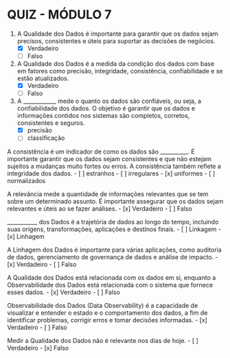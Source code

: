 # QUIZ - MÓDULO 7

1) A Qualidade dos Dados é importante para garantir que os dados sejam precisos, consistentes e úteis para suportar as decisões de negócios.
    - [x] Verdadeiro
    - [ ] Falso

2) A Qualidade dos Dados é a medida da condição dos dados com base em fatores como precisão, integridade, consistência, confiabilidade e se estão atualizados.
    - [x] Verdadeiro
    - [ ] Falso

3) A ____________ mede o quanto os dados são confiáveis, ou seja, a confiabilidade dos dados. O objetivo é garantir que os dados e informações contidos nos sistemas são completos, corretos, consistentes e seguros.
    - [x] precisão
    - [ ] classificação

A consistência é um indicador de como os dados são __________. É importante garantir que os dados sejam consistentes e que não estejam sujeitos a mudanças muito fortes ou erros. A consistência também reflete a integridade dos dados.
    - [ ] estranhos
    - [ ] irregulares
    - [x] uniformes
    - [ ] normalizados

A relevância mede a quantidade de informações relevantes que se tem sobre um determinado assunto. É importante assegurar que os dados sejam relevantes e úteis ao se fazer análises. 
    - [x] Verdadeiro
    - [ ] Falso

___________ dos Dados é a trajetória de dados ao longo do tempo, incluindo suas origens, transformações, aplicações e destinos finais.
    - [ ] Linkagem
    - [x] Linhagem

A Linhagem dos Dados é importante para várias aplicações, como auditoria de dados, gerenciamento de governança de dados e análise de impacto.
    - [x] Verdadeiro
    - [ ] Falso

A Qualidade dos Dados está relacionada com os dados em si, enquanto a Observabilidade dos Dados está relacionada com o sistema que fornece esses dados.
    - [x] Verdadeiro
    - [ ] Falso

Observabilidade dos Dados (Data Observability) é a capacidade de visualizar e entender o estado e o comportamento dos dados, a fim de identificar problemas, corrigir erros e tomar decisões informadas.
    - [x] Verdadeiro
    - [ ] Falso

Medir a Qualidade dos Dados não é relevante nos dias de hoje.
    - [ ] Verdadeiro
    - [x] Falso
